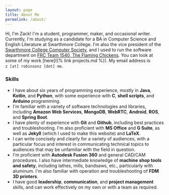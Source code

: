 ```yaml
---
layout: page
title: About Me
permalink: /about/
---
```

Hi, I'm Zack! I'm a student, programmer, maker, and occasional writer. Currently, I'm studying as a candidate for a BA in Computer Science and English Literature at Swarthmore College. I'm also the vice president of the [Swarthmore College Computer Society](https://www.sccs.swarthmore.edu/), and I used to run the software department on [FRC Team 1540, The Flaming Chickens](https://team1540.org). You can look at some of my work [here]({% link projects.md %}). My email address is `z [at] robinsonz [dot] me`.

### Skills

- I have about six years of programming experience, mostly in **Java**, **Kotlin**, and **Python**, with some experience with **C**, **shell scripts**, and **Arduino** programming. 
- I'm familiar with a variety of software technologies and libraries, including **Amazon Web Services**, **MongoDB**, **WebRTC**, **Android**, **ROS**, and **Spring Boot**.
- I have plenty of experience with **Git** and **Github**, including best practices and troubleshooting. I'm also proficient with **MS Office** and **G Suite**, as well as **Jekyll** (which I used to make this website) and **LaTeX**.
- I can write concisely and clearly for a variety of audiences, with a particular focus and interest in communicating technical topics to audiences that may be unfamiliar with the field in question. 
- I'm proficient with **Autodesk Fusion 360** and general CAD/CAM procedures. I also have intermediate knowledge of **machine shop tools and safety**, including lathes, mills, bandsaws, etc., particularly with aluminum. I'm also familiar with operation and troubleshooting of **FDM 3D printers**.
- I have good **leadership**, **communication**, and **project management** skills, and can work effectively on my own or with a team as required. 

